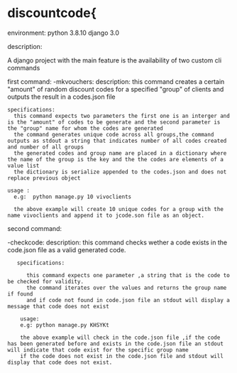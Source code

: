 # discountcode{
environment:
python 3.8.10
django 3.0


description:

A django project with the main feature is the availability of two custom cli commands

first command:
-mkvouchers:
    description: 
     this command creates a certain "amount" of random discount codes for a specified "group" of clients and outputs the result in a codes.json file
    
    specifications:
      this command expects two parameters the first one is an interger and is the "amount" of codes to be generate and the second parameter is the "group" name for whom the codes are generated
      the command generates unique code across all groups,the command outputs as stdout a string that indicates number of all codes created and number of all groups
      the generated codes and group name are placed in a dictionary where the name of the group is the key and the the codes are elements of a value list
      the dictionary is serialize appended to the codes.json and does not replace previous object
      
    usage :
      e.g:  python manage.py 10 vivoclients
      
      the above example will create 10 unique codes for a group with the name vivoclients and append it to jcode.son file as an object.
      
      
      
 second command:
 
 -checkcode:
      description:
          this command checks wether a code exists in the code.json file as a valid generated code.
          
       specifications:
       
          this command expects one parameter ,a string that is the code to be checked for validity.
          the command iterates over the values and returns the group name if found
          and if code not found in code.json file an stdout will display a message that code does not exist
          
        usage:
        e.g: python manage.py KHSYKt
        
        the above example will check in the code.json file ,if the code has been generated before and exists in the code.json file an stdout will indicate that code exist for the specific group name
        if the code does not exist in the code.json file and stdout will display that code does not exist.
    
